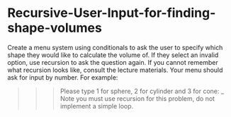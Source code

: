 # Recursive-User-Input-for-finding-shape-volumes
Create a menu system using conditionals to ask the user to specify which shape they would
like to calculate the volume of. If they select an invalid option, use recursion to ask the
question again. If you cannot remember what recursion looks like, consult the lecture
materials. Your menu should ask for input by number. For example:
>>> Please type 1 for sphere, 2 for cylinder and 3 for cone: _
Note you must use recursion for this problem, do not implement a simple loop.
